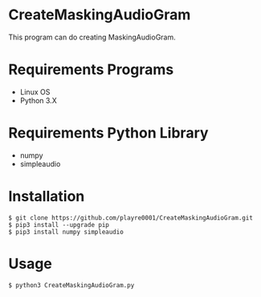 # CreateMaskingAudioGram
This program can do creating MaskingAudioGram.

# Requirements Programs

* Linux OS
* Python 3.X

# Requirements Python Library

* numpy
* simpleaudio 

# Installation

```
$ git clone https://github.com/playre0001/CreateMaskingAudioGram.git
$ pip3 install --upgrade pip
$ pip3 install numpy simpleaudio
```

# Usage

```
$ python3 CreateMaskingAudioGram.py
```
